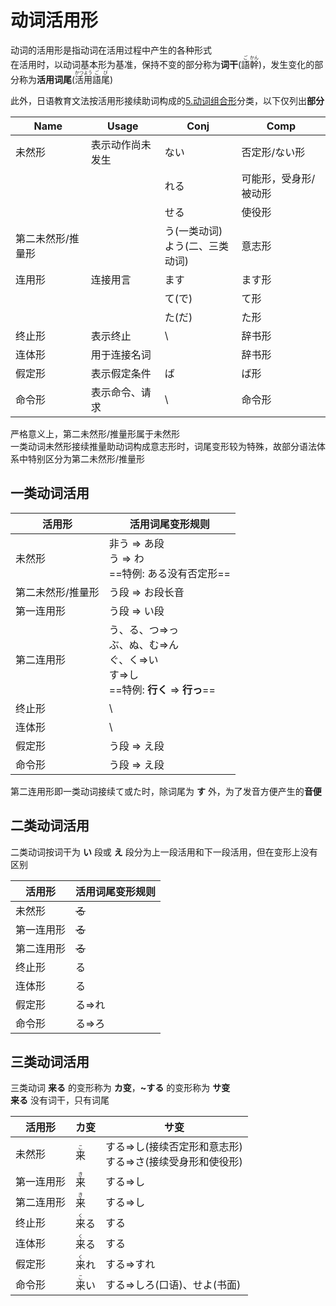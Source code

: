 # 动词活用形  

动词的活用形是指动词在活用过程中产生的各种形式  
在活用时，以动词基本形为基准，保持不变的部分称为**词干**(<ruby>語<rt>ご</rt>幹<rt>かん</rt></ruby>)，发生变化的部分称为**活用词尾**(<ruby>活<rt>かつ</rt>用<rt>よう</rt>語<rt>ご</rt>尾<rt>び</rt></ruby>)  

此外，日语教育文法按活用形接续助词构成的[5.动词组合形](5.动词组合形.md)分类，以下仅列出**部分**  

| Name      | Usage    | Conj                  | Comp        |
| --------- | -------- | --------------------- | ----------- |
| 未然形       | 表示动作尚未发生 | ない                    | 否定形/ない形     |
|           |          | れる                    | 可能形，受身形/被动形 |
|           |          | せる                    | 使役形         |
| 第二未然形/推量形 |          | う(一类动词)<br>よう(二、三类动词) | 意志形         |
| 连用形       | 连接用言     | ます                    | ます形         |
|           |          | て(で)                  | て形          |
|           |          | た(だ)                  | た形          |
| 终止形       | 表示终止     | \\                    | 辞书形         |
| 连体形       | 用于连接名词   |                       | 辞书形         |
| 假定形       | 表示假定条件   | ば                     | ば形          |
| 命令形       | 表示命令、请求  | \\                    | 命令形         |

严格意义上，第二未然形/推量形属于未然形  
一类动词未然形接续推量助动词构成意志形时，词尾变形较为特殊，故部分语法体系中特别区分为第二未然形/推量形  

## 一类动词活用

| 活用形       | 活用词尾变形规则                                                           |
| --------- | ------------------------------------------------------------------ |
| 未然形       | 非う => あ段<br>う => わ<br>==特例: ある没有否定形==                              |
| 第二未然形/推量形 | う段 => お段长音                                                         |
| 第一连用形     | う段 => い段                                                           |
| 第二连用形     | う、る、つ=>っ<br>ぶ、ぬ、む=>ん<br>ぐ、く=>い<br>す=>し<br>==特例: **行く** => **行っ**== |
| 终止形       | \\                                                                 |
| 连体形       | \\                                                                 |
| 假定形       | う段 => え段                                                           |
| 命令形       | う段 => え段                                                           |

第二连用形即一类动词接续て或た时，除词尾为 **す** 外，为了发音方便产生的**音便**  

## 二类动词活用

二类动词按词干为 **い** 段或 **え** 段分为上一段活用和下一段活用，但在变形上没有区别  

| 活用形   | 活用词尾变形规则 |
| ----- | -------- |
| 未然形   | ~~る~~    |
| 第一连用形 | ~~る~~    |
| 第二连用形 | ~~る~~    |
| 终止形   | る        |
| 连体形   | る        |
| 假定形   | る=>れ     |
| 命令形   | る=>ろ     |

## 三类动词活用

三类动词 **来る** 的变形称为 **カ变**，**~する** 的变形称为 **サ变**  
**来る** 没有词干，只有词尾  

| 活用形   | カ变                        | サ变                                   |
| ----- | ------------------------- | ------------------------------------ |
| 未然形   | <ruby>来<rt>こ</rt></ruby>  | する=>し(接续否定形和意志形)<br>する=>さ(接续受身形和使役形) |
| 第一连用形 | <ruby>来<rt>き</rt></ruby>  | する=>し                                |
| 第二连用形 | <ruby>来<rt>き</rt></ruby>  | する=>し                                |
| 终止形   | <ruby>来<rt>く</rt>る</ruby> | する                                   |
| 连体形   | <ruby>来<rt>く</rt>る</ruby> | する                                   |
| 假定形   | <ruby>来<rt>く</rt>れ</ruby> | する=>すれ                               |
| 命令形   | <ruby>来<rt>こ</rt>い</ruby> | する=>しろ(口语)、せよ(书面)                    |
